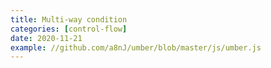 ```yaml
---
title: Multi-way condition
categories: [control-flow]
date: 2020-11-21
example: //github.com/a8nJ/umber/blob/master/js/umber.js
---
```


